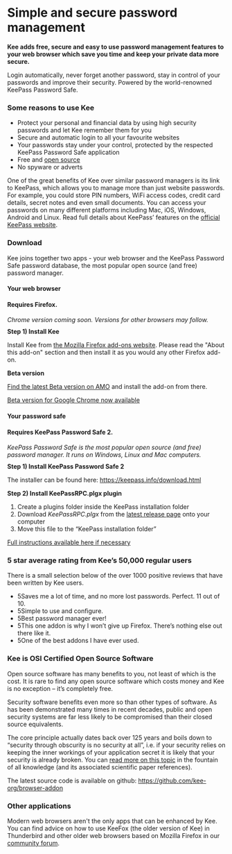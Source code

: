 <h1>Simple and secure password management</h1>

<p><strong>Kee adds free, secure and easy to use password management features to your web browser which save you time and keep your private data more secure.</strong></p>

<p>Login automatically, never forget another password, stay in control of your passwords and improve their security. Powered by the world-renowned KeePass Password Safe.</p>

<h3>Some reasons to use Kee</h3>

<ul>
<li>Protect your personal and financial data by using high security passwords and let Kee remember them for you</li>
<li>Secure and automatic login to all your favourite websites</li>
<li>Your passwords stay under your control, protected by the respected KeePass Password Safe application</li>
<li>Free and <a href="#osi">open source</a></li>
<li>No spyware or adverts</li>
</ul>

<p>One of the great benefits of Kee over similar password managers is its link to KeePass, which allows you to manage more than just website passwords. For example, you could store PIN numbers, WiFi access codes, credit card details, secret notes and even small documents. You can access your passwords on many different platforms including Mac, iOS, Windows, Android and Linux. Read full details about KeePass’ features on the <a href="http://keepass.info">official KeePass website</a>.
	
<h3>Download</h3>

<p>Kee joins together two apps - your web browser and the KeePass Password Safe password database, the most popular open source (and free) password manager.</p>

<div class="container">
<div class="row">
<div class="col">
<div class="card">
<h4 class="card-header">Your web browser</h4>
<div class="card-body">
<h4 class="card-title">Requires Firefox.</h4>
<h6 class="card-subtitle" style="margin:10px 0px;">Chrome version coming soon. Versions for other browsers may follow.</h6>

<h4 class="card-subtitle" style="margin:10px 0px;">Step 1) Install Kee</h4>

<p class="card-text">Install Kee from <a href="https://addons.mozilla.org/firefox/addon/keefox/">the Mozilla Firefox add-ons website</a>. Please read the "About this add-on" section and then install it as you would any other Firefox add-on.</p>

<h4 class="card-subtitle" style="margin:10px 0px;">Beta version</h4>

<!--<p>This version will usually be stable and contain new features and improvements more quickly than the stable version. In some cases the addon may not work as expected so this version is recommended for people that are confident using computers. For anyone that does want to help Kee get even better, subscribing to the beta channel is a very effective way to help because you will be able to alert us to any problems with new versions and prevent the majority of Kee users suffering.</p>-->

<p><a href="https://addons.mozilla.org/firefox/addon/keefox/versions/beta">Find the latest Beta version on AMO</a> and install the add-on from there.</p>

<p><a href="https://chrome.google.com/webstore/detail/kee/mmhlniccooihdimnnjhamobppdhaolme">Beta version for Google Chrome now available</a></p>

</div>
</div>
</div>
<div class="col">
<div class="card">
<h4 class="card-header">Your password safe</h4>
<div class="card-body">
<h4 class="card-title">Requires KeePass Password Safe 2.</h4>
<h6 class="card-subtitle" style="margin:10px 0px;">KeePass Password Safe is the most popular open source (and free) password manager. It runs on Windows, Linux and Mac computers.</h6>

<h4 class="card-subtitle" style="margin:10px 0px;">Step 1) Install KeePass Password Safe 2</h4>

<p class="card-text">The installer can be found here: <a href="https://keepass.info/download.html">https://keepass.info/download.html</a></p>

<h4 class="card-subtitle" style="margin:10px 0px;">Step 2) Install KeePassRPC.plgx plugin</h4>

<p class="card-text"><ol>
<li>Create a plugins folder inside the KeePass installation folder</li>
<li>Download <i>KeePassRPC.plgx</i> from the <a href="https://github.com/kee-org/keepassrpc/releases/latest">latest release page</a> onto your computer</li>
<li>Move this file to the “KeePass installation folder”</li>
</ol></p>

<p class="card-text"><a href="https://forum.kee.pm/t/installing-kee-instructions/23">Full instructions available here if necessary</a></p>

</div>
</div>
</div>
</div>
</div>

<h3>5 star average rating from Kee’s 50,000 regular users</h3>

<p>There is a small selection below of the over 1000 positive reviews that have been written by Kee users.</p>

<ul class="reviews">
<li itemprop="reviews" itemtype="http://schema.org/Review"><span class="stars stars-5">5</span>Saves me a lot of time, and no more lost passwords. Perfect. 11 out of 10.</li>
<li itemprop="reviews" itemtype="http://schema.org/Review"><span class="stars stars-5">5</span>Simple to use and configure.</li>
<li itemprop="reviews" itemtype="http://schema.org/Review"><span class="stars stars-5">5</span>Best password manager ever!</li>
<li itemprop="reviews" itemtype="http://schema.org/Review"><span class="stars stars-5">5</span>This one addon is why I won’t give up Firefox. There’s nothing else out there like it.</li>
<li itemprop="reviews" itemtype="http://schema.org/Review"><span class="stars stars-5">5</span>One of the best addons I have ever used.</li>
</ul>

<a name="osi"></a>
<h3>Kee is OSI Certified Open Source Software</h3>

<p>Open source software has many benefits to you, not least of which is the cost. It is rare to find any open source software which costs money and Kee is no exception – it’s completely free.</p>

<p>Security software benefits even more so than other types of software. As has been demonstrated many times in recent decades, public and open security systems are far less likely to be compromised than their closed source equivalents.</p>

<p>The core principle actually dates back over 125 years and boils down to “security through obscurity is no security at all”, i.e. if your security relies on keeping the inner workings of your application secret it is likely that your security is already broken. You can <a href="http://en.wikipedia.org/wiki/Kerckhoffs%27_principle">read more on this topic</a> in the fountain of all knowledge (and its associated scientific paper references).</p>

<p>The latest source code is available on github: <a href="https://github.com/kee-org/browser-addon">https://github.com/kee-org/browser-addon</a></p>

<h3>Other applications</h3>

<p>Modern web browsers aren't the only apps that can be enhanced by Kee. You can find advice on how to use KeeFox (the older version of Kee) in Thunderbird and other older web browsers based on Mozilla Firefox in our <a href="https://forum.kee.pm">community forum</a>.</p>
